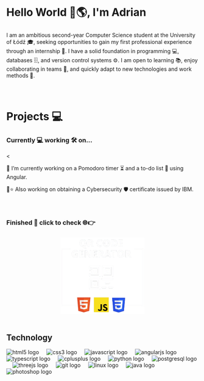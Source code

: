 <h1 align="left">Hello World 👋🌎, I'm Adrian</h1>

###

<p align="left">I am an ambitious second-year Computer Science student at the University of Łódź 🎓, seeking opportunities to gain my first professional experience through an internship 💼. I have a solid foundation in programming 💻, databases 🗄️, and version control systems ⚙️. I am open to learning 📚, enjoy collaborating in teams 🤝, and quickly adapt to new technologies and work methods 🔧.</p>


###

<br>
<h1 align="left">Projects 💻</h1>



<h3 align="left">Currently 💻 working 🛠️ on...</h3>

<
<p align="left">🔭 I’m currently working on a Pomodoro timer ⏳ and a to-do list 📝 using Angular. </p>
<p align="left"> 📜⭐ Also working on obtaining a Cybersecurity 🛡️ certificate issued by IBM.</p>


###

<br>
<h3 align="left">Finished 🎉 click to check 🌐👉</h3>

###

<div align="center">
  <a href="https://lem-qr.web.app/" target="_blank">
    <img height="200" src="https://github.com/lemur114/lemur114/blob/main/photos/1-removebg-preview.png?raw=true" />
  </a>
</div>


<br>

<h2 align="left">Technology</h2>



<div align="left">
  <img src="https://cdn.jsdelivr.net/gh/devicons/devicon/icons/html5/html5-original.svg" height="40" alt="html5 logo"  />
  <img width="12" />
  <img src="https://cdn.jsdelivr.net/gh/devicons/devicon/icons/css3/css3-original.svg" height="40" alt="css3 logo"  />
  <img width="12" />
  <img src="https://cdn.jsdelivr.net/gh/devicons/devicon/icons/javascript/javascript-original.svg" height="40" alt="javascript logo"  />
  <img width="12" />
  <img src="https://cdn.jsdelivr.net/gh/devicons/devicon/icons/angularjs/angularjs-original.svg" height="40" alt="angularjs logo"  />
  <img width="12" />
  <img src="https://cdn.jsdelivr.net/gh/devicons/devicon/icons/typescript/typescript-original.svg" height="40" alt="typescript logo"  />
  <img width="12" />
  <img src="https://cdn.jsdelivr.net/gh/devicons/devicon/icons/cplusplus/cplusplus-original.svg" height="40" alt="cplusplus logo"  />
  <img width="12" />
  <img src="https://cdn.jsdelivr.net/gh/devicons/devicon/icons/python/python-original.svg" height="40" alt="python logo"  />
  <img width="12" />
  <img src="https://cdn.jsdelivr.net/gh/devicons/devicon/icons/postgresql/postgresql-original.svg" height="40" alt="postgresql logo"  />
  <img width="12" />
  <img src="https://cdn.jsdelivr.net/gh/devicons/devicon/icons/threejs/threejs-original.svg" height="40" alt="threejs logo"  />
  <img width="12" />
  <img src="https://cdn.jsdelivr.net/gh/devicons/devicon/icons/git/git-original.svg" height="40" alt="git logo"  />
  <img width="12" />
  <img src="https://cdn.jsdelivr.net/gh/devicons/devicon/icons/linux/linux-original.svg" height="40" alt="linux logo"  />
  <img width="12" />
  <img src="https://cdn.jsdelivr.net/gh/devicons/devicon/icons/java/java-original.svg" height="40" alt="java logo"  />
  <img width="12" />
  <img src="https://cdn.jsdelivr.net/gh/devicons/devicon/icons/photoshop/photoshop-plain.svg" height="40" alt="photoshop logo"  />
</div>


###


###
